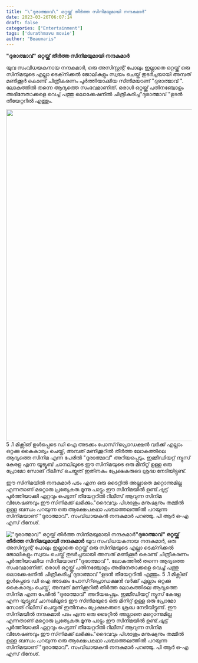 ```yaml
---
title: "\"ദുരാത്മാവ്\" ഒറ്റയ്ക്ക് തീർത്ത സിനിമയുമായി നന്ദകുമാർ"
date: 2023-03-26T06:07:14
draft: false
categories: ["Entertainment"]
tags: ['durathmavu movie']
author: "Beaumaris"
---
```


<strong>"ദുരാത്മാവ്" ഒറ്റയ്ക്ക് തീർത്ത സിനിമയുമായി നന്ദകുമാർ</strong>

യുവ സംവിധയകനായ നന്ദകുമാർ, ഒരു അസിസ്റ്റന്റ് പോലും ഇല്ലാതെ ഒറ്റയ്ക്ക് ഒരു സിനിമയുടെ എല്ലാ ടെക്‌നിക്കൽ ജോലികളും സ്വയം ചെയ്ത് തുടർച്ചയായി അമ്പത് മണിക്കൂർ കൊണ്ട് ചിത്രീകരണം പൂർത്തിയാക്കിയ സിനിമയാണ് "ദുരാത്മാവ് ". ലോകത്തിൽ തന്നെ ആദ്യത്തെ സംഭവമാണിത്. ഒരാൾ ഒറ്റയ്ക്ക് പതിനഞ്ചോളം അഭിനേതാക്കളെ വെച്ച് പത്തു ലൊക്കേഷനിൽ ചിത്രീകരിച്ച"ദുരാത്മാവ് "ഉടൻ തീയേറ്ററിൽ എത്തും.

<img class="size-full wp-image-389045 aligncenter" src="https://cdn.boolokam.com/articles/2023/03/qd-3.jpg" alt="" width="720" height="900" />5 .1 മിക്സിങ് ഉൾപ്പെടെ ഡി ഐ അടക്കം പോസ്‌റ്‌പ്രൊഡക്ഷൻ വർക്ക് എല്ലാം ഒറ്റക്കു കൈകാര്യം ചെയ്ത്, അമ്പത് മണിക്കൂറിൽ തീർത്ത ലോകത്തിലെ ആദ്യത്തെ സിനിമ എന്ന പേരിൽ "ദുരാത്മാവ്" അറിയപ്പെടും. ഇമ്മീഡിയറ്റ് ന്യൂസ് കേരള എന്ന യൂട്യൂബ് ചാനലിലൂടെ ഈ സിനിമയുടെ ഒരു മിനിറ്റ് ഉള്ള ഒരു പ്രോമോ സോങ് റിലീസ് ചെയ്തത് ഇതിനകം പ്രേക്ഷകരുടെ ശ്രദ്ധ നേടിയിട്ടുണ്ട്.

ഈ സിനിമയിൽ നന്ദകുമാർ പടം എന്ന ഒരു ടൈറ്റിൽ അല്ലാതെ മറ്റൊന്നുമില്ല എന്നതാണ് മറ്റൊരു പ്രത്യേകത.മൂന്നു പാട്ടും ഈ സിനിമയിൽ ഉണ്ട്.ഷൂട്ട് പൂർത്തിയാക്കി ഏറ്റവും പെട്ടന്ന് തീയേറ്ററിൽ റിലീസ് ആവുന്ന സിനിമ വിശേഷണവും ഈ സിനിമക്ക് ലഭിക്കും."ദൈവവും പിശാശും മനുഷ്യനും തമ്മിൽ ഉള്ള ബന്ധം പറയുന്ന ഒരു ആക്ഷേപകഥാ പശ്ചാത്തലത്തിൽ പറയുന്ന സിനിമയാണ് "ദുരാത്മാവ്". സംവിധായകൻ നന്ദകുമാർ പറഞ്ഞു. പി ആർ ഒ-എ എസ് ദിനേശ്.


!["ദുരാത്മാവ്" ഒറ്റയ്ക്ക് തീർത്ത സിനിമയുമായി നന്ദകുമാർ](https://cdn.boolokam.com/articles/2023/03/qd-3.jpg)**"ദുരാത്മാവ്" ഒറ്റയ്ക്ക് തീർത്ത സിനിമയുമായി നന്ദകുമാർ** യുവ സംവിധയകനായ നന്ദകുമാർ, ഒരു അസിസ്റ്റന്റ് പോലും ഇല്ലാതെ ഒറ്റയ്ക്ക് ഒരു സിനിമയുടെ എല്ലാ ടെക്‌നിക്കൽ ജോലികളും സ്വയം ചെയ്ത് തുടർച്ചയായി അമ്പത് മണിക്കൂർ കൊണ്ട് ചിത്രീകരണം പൂർത്തിയാക്കിയ സിനിമയാണ് "ദുരാത്മാവ് ". ലോകത്തിൽ തന്നെ ആദ്യത്തെ സംഭവമാണിത്. ഒരാൾ ഒറ്റയ്ക്ക് പതിനഞ്ചോളം അഭിനേതാക്കളെ വെച്ച് പത്തു ലൊക്കേഷനിൽ ചിത്രീകരിച്ച"ദുരാത്മാവ് "ഉടൻ തീയേറ്ററിൽ എത്തും. 5 .1 മിക്സിങ് ഉൾപ്പെടെ ഡി ഐ അടക്കം പോസ്‌റ്‌പ്രൊഡക്ഷൻ വർക്ക് എല്ലാം ഒറ്റക്കു കൈകാര്യം ചെയ്ത്, അമ്പത് മണിക്കൂറിൽ തീർത്ത ലോകത്തിലെ ആദ്യത്തെ സിനിമ എന്ന പേരിൽ "ദുരാത്മാവ്" അറിയപ്പെടും. ഇമ്മീഡിയറ്റ് ന്യൂസ് കേരള എന്ന യൂട്യൂബ് ചാനലിലൂടെ ഈ സിനിമയുടെ ഒരു മിനിറ്റ് ഉള്ള ഒരു പ്രോമോ സോങ് റിലീസ് ചെയ്തത് ഇതിനകം പ്രേക്ഷകരുടെ ശ്രദ്ധ നേടിയിട്ടുണ്ട്. ഈ സിനിമയിൽ നന്ദകുമാർ പടം എന്ന ഒരു ടൈറ്റിൽ അല്ലാതെ മറ്റൊന്നുമില്ല എന്നതാണ് മറ്റൊരു പ്രത്യേകത.മൂന്നു പാട്ടും ഈ സിനിമയിൽ ഉണ്ട്.ഷൂട്ട് പൂർത്തിയാക്കി ഏറ്റവും പെട്ടന്ന് തീയേറ്ററിൽ റിലീസ് ആവുന്ന സിനിമ വിശേഷണവും ഈ സിനിമക്ക് ലഭിക്കും."ദൈവവും പിശാശും മനുഷ്യനും തമ്മിൽ ഉള്ള ബന്ധം പറയുന്ന ഒരു ആക്ഷേപകഥാ പശ്ചാത്തലത്തിൽ പറയുന്ന സിനിമയാണ് "ദുരാത്മാവ്". സംവിധായകൻ നന്ദകുമാർ പറഞ്ഞു. പി ആർ ഒ-എ എസ് ദിനേശ്.
